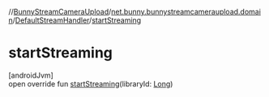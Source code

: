 //[BunnyStreamCameraUpload](../../../index.md)/[net.bunny.bunnystreamcameraupload.domain](../index.md)/[DefaultStreamHandler](index.md)/[startStreaming](start-streaming.md)

# startStreaming

[androidJvm]\
open override fun [startStreaming](start-streaming.md)(libraryId: [Long](https://kotlinlang.org/api/core/kotlin-stdlib/kotlin/-long/index.html))